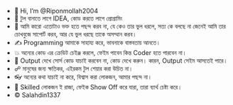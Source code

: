 - 👋 Hi, I’m @Riponmollah2004
- 💌 টুল বানাতে লাগে IDEA, কোড করতে লাগে প্রোগ্রামিং
- 💢 আমি কারো এতোটাও ভক্ত হতে পছন্দ করব না, যে কেও তার ভুল ধরলে, সত্য কে বলছে না জেনেই আমি তার চোখবুজে সাপোর্ট করব, আর যে ভুল ধরছে তাকে অসম্মান করব। 
- ✍ Programming আমাকে সাহায্য করে, ভাবনাকে বাস্তবতায় আনতে। 
- 💥 অন্যের কোড এর ক্রেডিট চেইঞ্জ করলে, ফেইম পাবেন কিন্ত Coder হতে পারবেন না। 
- 🧠 Output দেখে সোর্স কোড যাচাই করবেন না, কোড দেখে করুন। কারন, Output সেইম আসতেই পারে। 
- ☍ মানুষের জন্য ক্ষতিকর, এইরকম টুল শেয়ার করা উচিত না। 
- 👓 অন্যের কথা যাচাই না করে, বিশ্বাস করা লোকজন, আমার পছন্দ না।  
- 👑 Skilled লোকজন ই রাজা, ফেইক Show Off করে যারা, তারা ব্যার্থ চেষ্টা করে।     
- © Salahdin1337 
